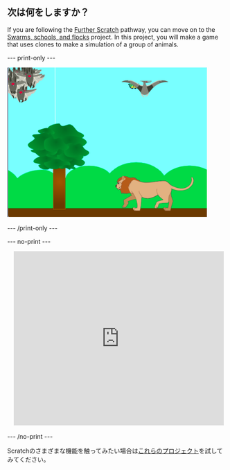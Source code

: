 ## 次は何をしますか？

If you are following the [Further Scratch](https://projects.raspberrypi.org/en/pathways/further-scratch) pathway, you can move on to the [Swarms, schools, and flocks](https://projects.raspberrypi.org/en/projects/swarms-schools-flocks) project. In this project, you will make a game that uses clones to make a simulation of a group of animals.

--- print-only ---

![Swarms, schools, and flocks](images/swarms_bats.png)

--- /print-only ---

--- no-print ---

<div class="scratch-preview" style="margin-left: 15px;">
  <iframe allowtransparency="true" width="485" height="402" src="https://scratch.mit.edu/projects/embed/546736449/?autostart=false" frameborder="0"></iframe>
</div>

--- /no-print ---

Scratchのさまざまな機能を触ってみたい場合は[これらのプロジェクト](https://projects.raspberrypi.org/en/projects?software%5B%5D=scratch&curriculum%5B%5D=%201)を試してみてください。
